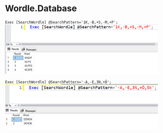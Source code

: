 # Wordle.Database

`Exec [SearchWordle] @SearchPattern='1K,-B,+S,-M,+P';`
![](/assets/images/Result1.png "Result1")

`Exec [SearchWordle] @SearchPattern='-A,-E,3N,+Ö';`
![](/assets/images/Result2.png "Result2")